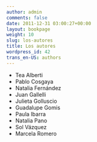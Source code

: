 ```yaml
---
author: admin
comments: false
date: 2011-12-31 03:00:27+00:00
layout: bookpage
weight: 10
slug: los-autores
title: Los autores
wordpress_id: 42
trans_en-US: authors
---
```




  * Tea Alberti
  * Pablo Cosgaya
  * Natalia Fernández
  * Juan Gallelli
  * Julieta Golluscio
  * Guadalupe Gomis
  * Paula Ibarra
  * Natalia Pano
  * Sol Vázquez
  * Marcela Romero
